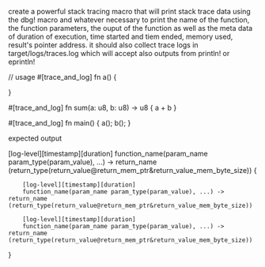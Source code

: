

create a powerful stack tracing macro that will print stack trace data using the dbg! macro and whatever necessary to print the name of the function, the function parameters, the ouput of the function
as well as the meta data of duration of execution, time started and tiem ended, memory used, result's pointer address. it should also collect trace logs in target/logs/traces.log which will accept also outputs from println! or eprintln!


// usage
#[trace_and_log] 
fn a()
{

}

#[trace_and_log]
fn sum(a: u8, b: u8) -> u8
{
    a + b
}

#[trace_and_log]
fn main()
{
    a();
    b();
}

expected output

[log-level][timestamp][duration]
function_name(param_name param_type(param_value), ...) -> return_name (return_type(return_value@return_mem_ptr&return_value_mem_byte_size)) {

        [log-level][timestamp][duration]
        function_name(param_name param_type(param_value), ...) -> return_name (return_type(return_value@return_mem_ptr&return_value_mem_byte_size))
        
        [log-level][timestamp][duration]
        function_name(param_name param_type(param_value), ...) -> return_name (return_type(return_value@return_mem_ptr&return_value_mem_byte_size))
}

